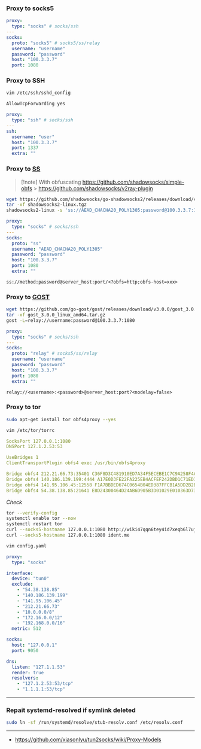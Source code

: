 ### Proxy to socks5

```yaml
proxy:
  type: "socks" # socks/ssh
---
socks:
  proto: "socks5" # socks5/ss/relay
  username: "username"
  password: "password"
  host: "100.3.3.7"
  port: 1080
```

### Proxy to SSH

```bash
vim /etc/ssh/sshd_config
```

```bash
AllowTcpForwarding yes
```

```yaml
proxy:
  type: "ssh" # socks/ssh
---
ssh:
  username: "user"
  host: "100.3.3.7"
  port: 1337
  extra: ""
```

### Proxy to [SS](https://github.com/shadowsocks/go-shadowsocks2)

> [!note] With obfuscating
> https://github.com/shadowsocks/simple-obfs > https://github.com/shadowsocks/v2ray-plugin

```bash
wget https://github.com/shadowsocks/go-shadowsocks2/releases/download/v0.1.5/shadowsocks2-linux.tgz
tar -xf shadowsocks2-linux.tgz
shadowsocks2-linux -s 'ss://AEAD_CHACHA20_POLY1305:password@100.3.3.7:1080' -verbose
```

```yaml
proxy:
  type: "socks" # socks/ssh
---
socks:
  proto: "ss"
  username: "AEAD_CHACHA20_POLY1305"
  password: "password"
  host: "100.3.3.7"
  port: 1080
  extra: ""
```

```
ss://method:password@server_host:port/<?obfs=http;obfs-host=xxx>
```

### Proxy to [GOST](https://github.com/go-gost/gost)

```bash
wget https://github.com/go-gost/gost/releases/download/v3.0.0/gost_3.0.0_linux_amd64.tar.gz
tar -xf gost_3.0.0_linux_amd64.tar.gz
gost -L=relay://username:password@100.3.3.7:1080
```

```yaml
proxy:
  type: "socks" # socks/ssh
---
socks:
  proto: "relay" # socks5/ss/relay
  username: "username"
  password: "password"
  host: "100.3.3.7"
  port: 1080
  extra: ""
```

```
relay://<username>:<password>@server_host:port?<nodelay=false>
```

### Proxy to tor

```bash
sudo apt-get install tor obfs4proxy --yes
```

```bash
vim /etc/tor/torrc
```

```yaml
SocksPort 127.0.0.1:1080
DNSPort 127.1.2.53:53

UseBridges 1
ClientTransportPlugin obfs4 exec /usr/bin/obfs4proxy

Bridge obfs4 212.21.66.73:35401 C36F8D3C481910ED7A34F5ECEBE1C7C9A258F4A8 cert=9IygPQi2UKJ6pUjYTHl8ltg1cuPDvcsE9Os9TPVSioR0qmXU/0uSvD3rsm3jskV1nupJAg iat-mode=2
Bridge obfs4 140.186.139.199:4444 A17E0D3FE22FA225EB4ACFEF242DBD1C71ED1D6B cert=4xg9Uri1mhV9PaHX7J4Uc2y/6VLdSiwJO8TQFDE8g0f0M1hGjQYfkO39h+sIw+L3vR1IeQ iat-mode=0
Bridge obfs4 141.95.106.45:12558 F1A7BBDED674C0654B04ED387FFCB1A5DD2B2ED5 cert=TWRS4j6AKbKH/SL/bAqHkP7fI7C3P3dQoV+D8pRgqcJCK+r4SvZhg3k661ikgg732nuADA iat-mode=0
Bridge obfs4 54.38.138.85:21641 E8D24300464D24AB6D905B3D01029E010363D731 cert=g7Gsuzkk2ZG88oslXKYx/Cn1XHj3DaAJRKARzN1kHrfa4B4mTCjF/0v+d1HxUr4ujYvXCQ iat-mode=0
```

_Check_

```bash
tor --verify-config
systemctl enable tor --now
systemctl restart tor
curl --socks5-hostname 127.0.0.1:1080 http://wiki47qqn6tey4id7xeqb6l7uj6jueacxlqtk3adshox3zdohvo35vad.onion
curl --socks5-hostname 127.0.0.1:1080 ident.me
```

```bash
vim config.yaml
```

```yaml
proxy:
  type: "socks"

interface:
  device: "tun0"
  exclude:
    - "54.38.138.85"
    - "140.186.139.199"
    - "141.95.106.45"
    - "212.21.66.73"
    - "10.0.0.0/8"
    - "172.16.0.0/12"
    - "192.168.0.0/16"
  metric: 512

socks:
  host: "127.0.0.1"
  port: 9050

dns:
  listen: "127.1.1.53"
  render: true
  resolvers:
    - "127.1.2.53:53/tcp"
    - "1.1.1.1:53/tcp"
```

---

### Repait systemd-resolved if symlink deleted

```bash
sudo ln -sf /run/systemd/resolve/stub-resolv.conf /etc/resolv.conf
```

---

- https://github.com/xjasonlyu/tun2socks/wiki/Proxy-Models
